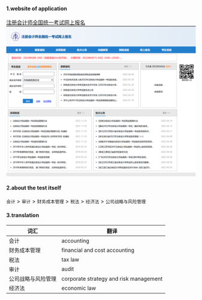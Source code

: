 #### 1.website of application
[注册会计师全国统一考试网上报名](https://cpaexam.cicpa.org.cn)
![application](./apply.png)



#### 2.about the test itself
`会计` > `审计` > `财务成本管理` > `税法` > `经济法` > `公司战略与风险管理`



#### 3.translation
| 词汇               | 翻译                                   |
|--------------------|----------------------------------------|
| 会计               | accounting                             |
| 财务成本管理       | financial and cost accounting          |
| 税法               | tax law                                |
| 审计               | audit                                  |
| 公司战略与风险管理 | corporate strategy and risk management |
| 经济法             | economic law                           |

